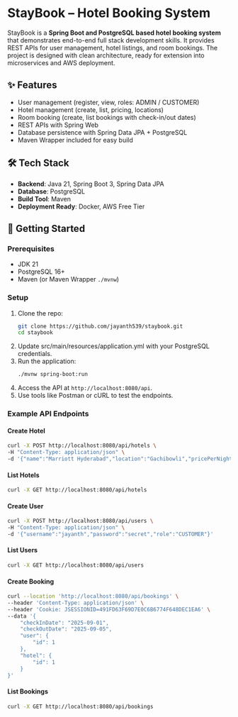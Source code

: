 # StayBook – Hotel Booking System

StayBook is a **Spring Boot and PostgreSQL based hotel booking system** that demonstrates
end-to-end full stack development skills. It provides REST APIs for user management,
hotel listings, and room bookings. The project is designed with clean architecture,
ready for extension into microservices and AWS deployment.

## ✨ Features
- User management (register, view, roles: ADMIN / CUSTOMER)
- Hotel management (create, list, pricing, locations)
- Room booking (create, list bookings with check-in/out dates)
- REST APIs with Spring Web
- Database persistence with Spring Data JPA + PostgreSQL
- Maven Wrapper included for easy build

## 🛠 Tech Stack
- **Backend**: Java 21, Spring Boot 3, Spring Data JPA
- **Database**: PostgreSQL
- **Build Tool**: Maven
- **Deployment Ready**: Docker, AWS Free Tier

## 🚀 Getting Started

### Prerequisites
- JDK 21
- PostgreSQL 16+
- Maven (or Maven Wrapper `./mvnw`)

### Setup
1. Clone the repo:
   ```bash
   git clone https://github.com/jayanth539/staybook.git
   cd staybook
   
2. Update src/main/resources/application.yml with your PostgreSQL credentials.
3. Run the application:
   ```bash
   ./mvnw spring-boot:run
   ```
4. Access the API at `http://localhost:8080/api`.
5. Use tools like Postman or cURL to test the endpoints.

### Example API Endpoints

#### Create Hotel
```bash
curl -X POST http://localhost:8080/api/hotels \
-H "Content-Type: application/json" \
-d '{"name":"Marriott Hyderabad","location":"Gachibowli","pricePerNight":4500}'
```

#### List Hotels
```bash
curl -X GET http://localhost:8080/api/hotels
```

#### Create User
```bash
curl -X POST http://localhost:8080/api/users \
-H "Content-Type: application/json" \
-d '{"username":"jayanth","password":"secret","role":"CUSTOMER"}'
```

#### List Users
```bash
curl -X GET http://localhost:8080/api/users
```


#### Create Booking
```bash
curl --location 'http://localhost:8080/api/bookings' \
--header 'Content-Type: application/json' \
--header 'Cookie: JSESSIONID=491FD63F69D7E0C6B6774F648DEC1EA6' \
--data '{
    "checkInDate": "2025-09-01",
    "checkOutDate": "2025-09-05",
    "user": {
        "id": 1
    },
    "hotel": {
        "id": 1
    }
}'
```

#### List Bookings
```bash
curl -X GET http://localhost:8080/api/bookings
```